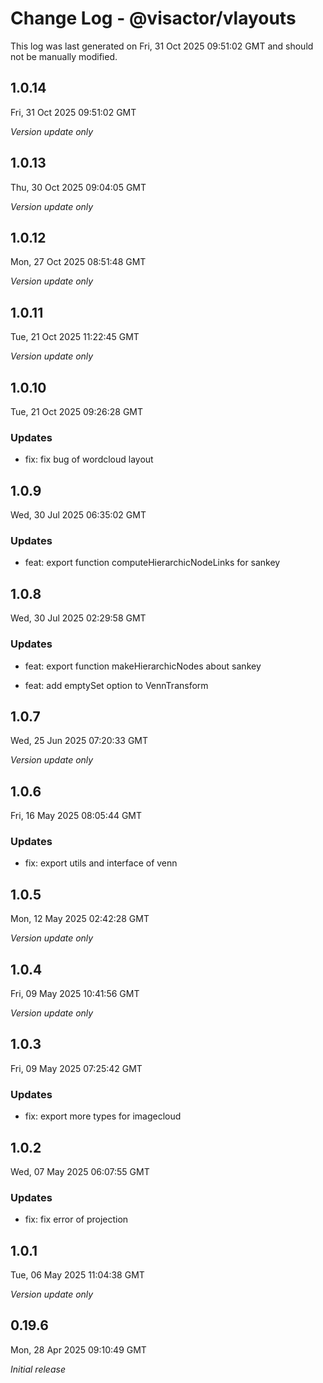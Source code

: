 # Change Log - @visactor/vlayouts

This log was last generated on Fri, 31 Oct 2025 09:51:02 GMT and should not be manually modified.

## 1.0.14
Fri, 31 Oct 2025 09:51:02 GMT

_Version update only_

## 1.0.13
Thu, 30 Oct 2025 09:04:05 GMT

_Version update only_

## 1.0.12
Mon, 27 Oct 2025 08:51:48 GMT

_Version update only_

## 1.0.11
Tue, 21 Oct 2025 11:22:45 GMT

_Version update only_

## 1.0.10
Tue, 21 Oct 2025 09:26:28 GMT

### Updates

- fix: fix bug of wordcloud layout



## 1.0.9
Wed, 30 Jul 2025 06:35:02 GMT

### Updates

- feat: export function computeHierarchicNodeLinks for sankey



## 1.0.8
Wed, 30 Jul 2025 02:29:58 GMT

### Updates

- feat: export function makeHierarchicNodes about sankey


- feat: add emptySet option to VennTransform

## 1.0.7
Wed, 25 Jun 2025 07:20:33 GMT

_Version update only_

## 1.0.6
Fri, 16 May 2025 08:05:44 GMT

### Updates

- fix: export utils and interface of venn



## 1.0.5
Mon, 12 May 2025 02:42:28 GMT

_Version update only_

## 1.0.4
Fri, 09 May 2025 10:41:56 GMT

_Version update only_

## 1.0.3
Fri, 09 May 2025 07:25:42 GMT

### Updates

- fix: export more types for imagecloud

## 1.0.2
Wed, 07 May 2025 06:07:55 GMT

### Updates

- fix: fix error of projection



## 1.0.1
Tue, 06 May 2025 11:04:38 GMT

_Version update only_

## 0.19.6
Mon, 28 Apr 2025 09:10:49 GMT

_Initial release_


